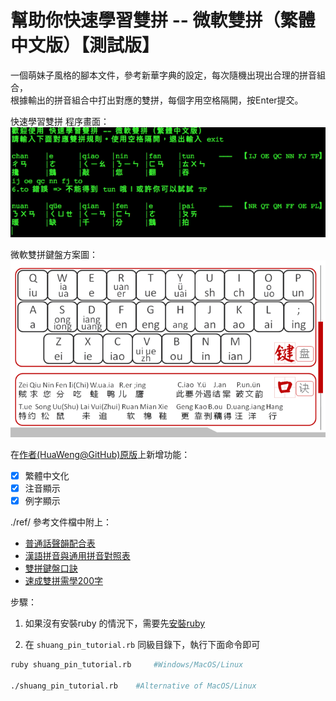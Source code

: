 # 幫助你快速學習雙拼 -- 微軟雙拼（繁體中文版）【測試版】

一個萌妹子風格的腳本文件，參考新華字典的設定，每次隨機出現出合理的拼音組合，\
根據輸出的拼音組合中打出對應的雙拼，每個字用空格隔開，按Enter提交。

快速學習雙拼 程序畫面：\
![image][shuang_pin_tutorial_console]

微軟雙拼鍵盤方案圖：\
![image][shuang_pin_keyboard]

在[作者(HuaWeng@GitHub)][arthor_github][原版][origin_shuang_pin_tutorial]上新增功能：
- [x] 繁體中文化
- [x] 注音顯示
- [x] 例字顯示

./ref/ 參考文件檔中附上：
+ [普通話聲韻配合表][pthtable]
+ [漢語拼音與通用拼音對照表][shuang_pin_200_words_sample]
+ [雙拼鍵盤口訣][shuang_pin_keyboard_quote]
+ [速成雙拼需學200字][zhuyin_pinyin_conversion_table]

步驟：

1) 如果沒有安裝ruby 的情況下，需要先[安裝ruby][rubychina_install_ruby]

2) 在 `shuang_pin_tutorial.rb` 同級目錄下，執行下面命令即可
```sh
ruby shuang_pin_tutorial.rb     #Windows/MacOS/Linux

./shuang_pin_tutorial.rb    #Alternative of MacOS/Linux
```

[shuang_pin_tutorial_console]: ./img/shuang_pin_tutorial_console.png  "shuang pin tutorial console"
[arthor_github]: https://github.com/HuaWeng  "HuaWeng github page"
[origin_shuang_pin_tutorial]: https://github.com/HuaWeng/shuang_pin_tutorial "origin shuang pin tutorial"
[shuang_pin_keyboard]: ./img/shuang_pin_keyboard.png  "shuang pin keyboard"
[rubychina_install_ruby]: https://ruby-china.org/wiki/install_ruby_guide "ruby-china install ruby method"

[pthtable]: ./ref/PTHtable_cuhk.pdf
[shuang_pin_200_words_sample]: ./ref/shuang_pin_200_words_sample.txt
[shuang_pin_keyboard_quote]: ./ref/shuang_pin_keyboard_quote.txt
[zhuyin_pinyin_conversion_table]: ./ref/zhuyin_pinyin_conversion_table.pdf
